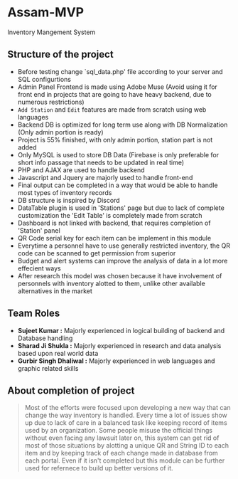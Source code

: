 # Assam-MVP
Inventory Mangement System

## Structure of the project

- Before testing change `sql_data.php' file according to your server and SQL configurtions
- Admin Panel Frontend is made using Adobe Muse (Avoid using it for front end in projects that are going to have heavy backend, due to numerous restrictions)
- `Add Station` and `Edit` features are made from scratch using web languages
- Backend DB is optimized for long term use along with DB Normalization (Only admin portion is ready)
- Project is 55% finished, with only admin portion, station part is not added
- Only MySQL is used to store DB Data (Firebase is only preferable for short info passage that needs to be updated in real time)
- PHP and AJAX are used to handle backend
- Javascript and Jquery are majorly used to handle front-end
- Final output can be completed in a way that would be able to handle most types of inventory records
- DB structure is inspired by Discord
- DataTable plugin is used in 'Stations' page but due to lack of complete customization the 'Edit Table' is completely made from scratch
- Dashboard is not linked with backend, that requires completion of 'Station' panel
- QR Code serial key for each item can be implement in this module
- Everytime a personnel have to use generally restricted inventory, the QR code can be scanned to get permission from superior
- Budget and alert systems can improve the analysis of data in a lot more effecient ways
- After research this model was chosen because it have involvement of personnels with inventory alotted to them, unlike other available alternatives in the market


## Team Roles

- **Sujeet Kumar :** Majorly experienced in logical building of backend and Database handling
- **Sharad Ji Shukla :** Majorly experienced in research and data analysis based upon real world data
- **Gurbir Singh Dhaliwal :** Majorly experienced in web languages and graphic related skills


## About completion of project
> Most of the efforts were focused upon developing a new way that can change the way inventory is handled. Every time a lot of issues show up due to lack of care in a balanced task like keeping record of items used by an organization. Some people misuse the official things without even facing any lawsuit later on, this system can get rid of most of those situations by alotting a unique QR and String ID to each item and by keeping track of each change made in database from each portal. Even if it isn't completed but this module can be further used for refernece to build up better versions of it.
